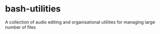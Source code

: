 # bash-utilities
A collection of audio editing and organisational utilities for managing large number of files
